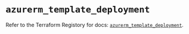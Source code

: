 # `azurerm_template_deployment`

Refer to the Terraform Registory for docs: [`azurerm_template_deployment`](https://www.terraform.io/docs/providers/azurerm/r/template_deployment).
